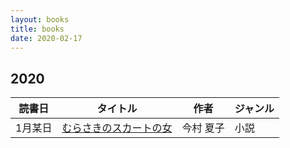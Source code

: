 ```yaml
---
layout: books
title: books
date: 2020-02-17
---
```


## 2020
|読書日 | タイトル | 作者 | ジャンル |  
| ------ | ----- | ---- | --- |  
| 1月某日 | [むらさきのスカートの女](https://www.amazon.co.jp/dp/B07SHDXPSF/ref=dp-kindle-redirect) | 今村 夏子  | 小説 |  
